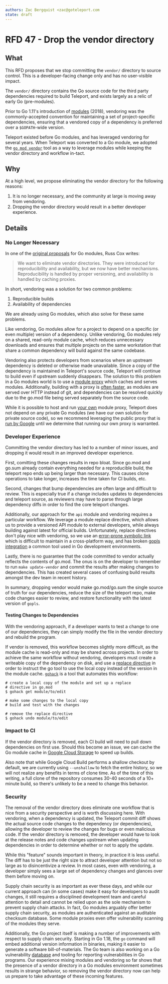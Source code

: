 ```yaml
---
authors: Zac Bergquist <zac@goteleport.com
state: draft
---
```


# RFD 47 - Drop the vendor directory

## What

This RFD proposes that we stop committing the `vendor/` directory to source control.
This is a developer-facing change only and has no user-visible impact.

The `vendor/` directory contains the Go source code for the third party dependencies
required to build Teleport, and exists largely as a relic of early Go (pre-modules).

Prior to Go 1.11's introduction of
[modules](https://go.dev/blog/using-go-modules) (2018), vendoring was the
commonly-accepted convention for maintaining a set of project-specific
dependencies, ensuring that a vendored copy of a dependency is preferred over
a `$GOPATH`-wide version.

Teleport existed before Go modules, and has leveraged vendoring for several
years. When Teleport was converted to a Go module, we adopted the
[`go mod vendor`](https://go.dev/ref/mod#go-mod-vendor) tool as a way to leverage
modules while keeping the vendor directory and workflow in-tact.

## Why

At a high level, we propose eliminating the vendor directory for the following reasons:

1. It is no longer necessary, and the community at large is moving away from vendoring.
2. Dropping the vendor directory would result in a better developer experience.

## Details

### No Longer Necessary

In one of the [original proposals](https://research.swtch.com/vgo-module) for Go
modules, Russ Cox writes:

>    We want to eliminate vendor directories. They were introduced for
>    reproducibility and availability, but we now have better mechanisms.
>    Reproducibility is handled by proper versioning, and availability is handled by
>    caching proxies.

In short, vendoring was a solution for two common problems:

1. Reproducible builds
2. Availability of dependencies

We are already using Go modules, which also solve for these same problems.

Like vendoring, Go modules allow for a project to depend on a specific (or even
multiple) version of a dependency. Unlike vendoring, Go modules rely on a
shared, read-only module cache, which reduces unnecessary downloads and ensures
that multiple projects on the same workstation that share a common dependency
will build against the same codebase.

Vendoring also protects developers from scenarios where an upstream dependency
is deleted or otherwise made unavailable. Since a copy of the dependency is
maintained in Teleport's source code, Teleport will continue to build even if
upstream suddenly disappears. The solution to this problem in a Go modules world
is to use a [module proxy](https://go.dev/ref/mod#module-proxy) which caches and
serves modules. Additionally, building with a proxy is
[often faster](https://twitter.com/sajma/status/1155006281263923201?s=21), as
modules are served over HTTP instead of git, and dependencies can be resolved
quickly due to the go.mod file being served separately from the source code.

While it is possible to host and run [your own](https://docs.gomods.io) module
proxy, Teleport does not depend on any private Go modules (we have our own
solution for private source code), so we recommend leveraging the public proxy
that is [run by Google](https://proxy.golang.org) until we determine that
running our own proxy is warranted.

### Developer Experience

Committing the vendor directory has led to a number of minor issues, and
dropping it would result in an improved developer experience.

First, comitting these changes results in repo bloat. Since go.mod and go.sum
already contain everything needed for a reproducible build, the teleport repo
ends up being larger than necessary. This causes clone operations to take longer,
increases the time taken for CI builds, etc.

Second, changes that bump dependencies are often large and difficult to review.
This is especially true if a change includes updates to dependencies and
teleport source, as reviewers may have to parse through large dependency diffs
in order to find the core teleport changes.

Additionally, our approach for the `api` module and vendoring requires a
particular workflow. We leverage a module replace directive, which allows us to
provide a versioned API module to external developers, while always building
against latest for official builds. Unfortunately, replace directives don't play
nice with vendoring, so we use an
[error-prone symbolic link](https://github.com/gravitational/teleport/blob/30effc1f08b6a699772ff22f79ebe756fe1a1e34/Makefile#L942-L952)
which is difficult to maintain in a cross-platform way, and has broken
[gopls integration](https://github.com/gravitational/teleport/blob/30effc1f08b6a699772ff22f79ebe756fe1a1e34/Makefile#L942-L952)
a common tool used in Go development environments.

Lastly, there is no guarantee that the code committed to vendor actually
reflects the contents of go.mod. The onus is on the developer to remember to run
`make update-vendor` and commit the results after making changes to
dependencies. This has created several cases of confusing build results amongst
the dev team in recent history.

In summary, dropping vendor would make go.mod/go.sum the single source of truth
for our dependencies, reduce the size of the teleport repo, make code changes
easier to review, and restore functionality with the latest version of `gopls`.

#### Testing Changes to Dependencies

With the vendoring approach, if a developer wants to test a change to one of our
dependencies, they can simply modify the file in the vendor directory and rebuild
the program.

If vendor is removed, this workflow becomes slightly more difficult, as the
module cache is read-only and may be shared across projects. In order to achieve
the same workflow without vendoring, developers must create a writeable copy of
the dependency on disk, and use a
[replace directive](https://go.dev/ref/mod#go-mod-file-replace) in order to
instruct the go tool to use the local copy instead of the version in the module
cache. [`gohack`](https://github.com/rogpeppe/gohack) is a tool that automates
this workflow:

```
# create a local copy of the module and set up a replace
# directive in go.mod
$ gohack get module/to/edit

# make some changes to the local copy
# build and test with the changes

# remove the replace directive
$ gohack undo module/to/edit
```

### Impact to CI

If the vendor directory is removed, each CI build will need to pull down
dependencies on first use. Should this become an issue, we can cache
the Go module cache in [Google Cloud Storage](https://cloud.google.com/build/docs/speeding-up-builds)
to speed up builds.

Also note that while Google Cloud Build performs a shallow checkout by default,
we are currently using `--unshallow` to fetch the entire history, so we will not
realize any benefits in terms of clone time. As of the time of this writing,
a full clone of the repository consumes 30-40 seconds of a 10+ minute build,
so there's unlikely to be a need to change this behavior.

### Security

The removal of the vendor directory does eliminate one workflow that is nice
from a security perspective and is worth discussing here. With vendoring, when a
dependency is updated, the Teleport commit diff shows the actual source code
changes to the dependency (or dependencies), allowing the developer to review
the changes for bugs or even malicious code. If the vendor directory is removed,
the developer would have to look at the release notes and code changes upstream
when updating dependencies in order to determine whether or not to apply the update.

While this "feature" sounds important in theory, in practice it is less useful.
The diff has to be just the right size to attract developer attention but not so
large as to disincentivize a review. In most cases, even with vendoring, a
developer simply sees a large set of dependency changes and glances over them
before moving on.

Supply chain security is as important as ever these days, and while our current
approach can (in some cases) make it easy for developers to audit changes, it
still requires a disciplined development team and careful attention to detail
and cannot be relied upon as the sole mechanism to prevent supply chain attacks.
In fact, Go modules arguably offer better supply chain security, as modules are
authenticated against an auditable checksum database. Some module proxies even
offer vulnerability scanning of the modules they serve.

Additionally, the Go project itself is making a number of improvements with
respect to supply chain security. Starting in Go 1.18, the `go` command will
embed additional version information in binaries, making it easier to generate a
software bill-of-materials. The Go team is also working on a Go vulnerability
[database](https://go.googlesource.com/proposal/+/master/design/draft-vulndb.md)
and tooling for reporting vulnerabilities in Go programs. Our experience mixing
modules and vendoring so far shows that the presence of a vendor directory in a
Go modules environment sometimes results in strange behavior, so removing the
vendor directory now can help us prepare to take advantage of these incoming
features.
